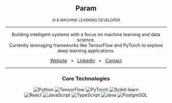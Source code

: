 <div align="center">
  
## Param

<sub>AI & MACHINE LEARNING DEVELOPER</sub>

</div>

---

<p align="center">
  Building intelligent systems with a focus on machine learning and data science. 
  <br/>
  Currently leveraging frameworks like TensorFlow and PyTorch to explore deep learning applications.
</p>

<p align="center">
  <a href="http://paramm.click">Website</a>
  &nbsp;&nbsp;•&nbsp;&nbsp;
  <a href="YOUR_LINKEDIN_URL_HERE">LinkedIn</a>
  &nbsp;&nbsp;•&nbsp;&nbsp;
  <a href="mailto:YOUR_EMAIL_HERE">Contact</a>
</p>

---

<h3 align="center">Core Technologies</h3>

<p align="center">
    <img src="https://img.shields.io/badge/Python-306998?style=for-the-badge&logo=python&logoColor=white" alt="Python">
    <img src="https://img.shields.io/badge/TensorFlow-FF6F00?style=for-the-badge&logo=tensorflow&logoColor=white" alt="TensorFlow">
    <img src="https://img.shields.io/badge/PyTorch-EE4C2C?style=for-the-badge&logo=pytorch&logoColor=white" alt="PyTorch">
    <img src="https://img.shields.io/badge/Scikit--learn-F7931E?style=for-the-badge&logo=scikit-learn&logoColor=white" alt="Scikit-learn">
    <br>
    <img src="https://img.shields.io/badge/React-20232A?style=for-the-badge&logo=react&logoColor=61DAFB" alt="React">
    <img src="https://img.shields.io/badge/JavaScript-F7DF1E?style=for-the-badge&logo=javascript&logoColor=black" alt="JavaScript">
    <img src="https://img.shields.io/badge/TypeScript-007ACC?style=for-the-badge&logo=typescript&logoColor=white" alt="TypeScript">
    <img src="https://img.shields.io/badge/Java-ED8B00?style=for-the-badge&logo=openjdk&logoColor=white" alt="Java">
    <img src="https://img.shields.io/badge/PostgreSQL-316192?style=for-the-badge&logo=postgresql&logoColor=white" alt="PostgreSQL">
</p>
